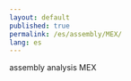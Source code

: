 ```yaml
---
layout: default
published: true
permalink: /es/assembly/MEX/
lang: es
---
```


assembly analysis MEX

